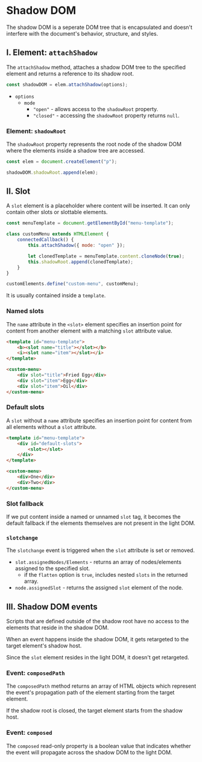 # **Shadow DOM**

The shadow DOM is a seperate DOM tree that is encapsulated and doesn't interfere with the document's behavior, structure, and styles.

## **I. Element: `attachShadow`**

The `attachShadow` method, attaches a shadow DOM tree to the specified element and returns a reference to its shadow root.

```js
const shadowDOM = elem.attachShadow(options);
```

- `options`
  - `mode`
    - `"open"` - allows access to the `shadowRoot` property.
    - `"closed"` - accessing the `shadowRoot` property returns `null`.

### **Element: `shadowRoot`**

The `shadowRoot` property represents the root node of the shadow DOM where the elements inside a shadow tree are accessed.

```js
const elem = document.createElement("p");

shadowDOM.shadowRoot.append(elem);
```

## **II. Slot**

A `slot` element is a placeholder where content will be inserted. It can only contain other slots or slottable elements.

```js
const menuTemplate = document.getElementById("menu-template");

class customMenu extends HTMLElement {
	connectedCallback() {
		this.attachShadow({ mode: "open" });

		let clonedTemplate = menuTemplate.content.cloneNode(true);
		this.shadowRoot.append(clonedTemplate);
	}
}

customElements.define("custom-menu", customMenu);
```

It is usually contained inside a `template`.

### **Named slots**

The `name` attribute in the `<slot>` element specifies an insertion point for content from another element with a matching `slot` attribute value.

```html
<template id="menu-template">
	<b><slot name="title"></slot></b>
	<i><slot name="item"></slot></i>
</template>

<custom-menu>
	<div slot="title">Fried Egg</div>
	<div slot="item">Egg</div>
	<div slot="item">Oil</div>
</custom-menu>
```

### **Default slots**

A `slot` without a `name` attribute specifies an insertion point for content from all elements without a `slot` attribute.

```html
<template id="menu-template">
	<div id="default-slots">
		<slot></slot>
	</div>
</template>

<custom-menu>
	<div>One</div>
	<div>Two</div>
</custom-menu>
```

### **Slot fallback**

If we put content inside a named or unnamed `slot` tag, it becomes the default fallback if the elements themselves are not present in the light DOM.

### **`slotchange`**

The `slotchange` event is triggered when the `slot` attribute is set or removed.

- `slot.assignedNodes/Elements` - returns an array of nodes/elements assigned to the specified slot.
  - if the `flatten` option is `true`, includes nested `slots` in the returned array.
- `node.assignedSlot` - returns the assigned `slot` element of the node.

## **III. Shadow DOM events**

Scripts that are defined outside of the shadow root have no access to the elements that reside in the shadow DOM.

When an event happens inside the shadow DOM, it gets retargeted to the target element's shadow host.

Since the `slot` element resides in the light DOM, it doesn't get retargeted.

### **Event: `composedPath`**

The `composedPath` method returns an array of HTML objects which represent the event's propagation path of the element starting from the target element.

If the shadow root is closed, the target element starts from the shadow host.

### **Event: `composed`**

The `composed` read-only property is a boolean value that indicates whether the event will propagate across the shadow DOM to the light DOM.
